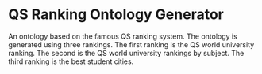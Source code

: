 # QS Ranking Ontology Generator 

An ontology based on the famous QS ranking system.
The ontology is generated using three rankings.
The first ranking is the QS world university ranking. The second is the QS world university rankings by subject. The third ranking is the best student cities.
